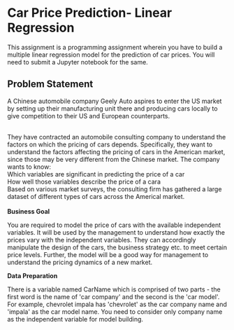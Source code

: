 <h1> Car Price Prediction- Linear Regression </h1>

This assignment is a programming assignment wherein you have to build a multiple linear regression model for the prediction of car prices. You will need to submit a Jupyter notebook for the same. 


<h2>Problem Statement</h2>

A Chinese automobile company Geely Auto aspires to enter the US market by setting up their manufacturing unit there and producing cars locally to give competition to their US and European counterparts. 
 
<br/>
They have contracted an automobile consulting company to understand the factors on which the pricing of cars depends. Specifically, they want to understand the factors affecting the pricing of cars in the American market, since those may be very different from the Chinese market. The company wants to know:
<br/>
Which variables are significant in predicting the price of a car<br/>
How well those variables describe the price of a cara<br/>
Based on various market surveys, the consulting firm has gathered a large dataset of different types of cars across the Americal market. 

<br/> 
<br/>
<b>Business Goal</b><br/>

You are required to model the price of cars with the available independent variables. It will be used by the management to understand how exactly the prices vary with the independent variables. They can accordingly manipulate the design of the cars, the business strategy etc. to meet certain price levels. Further, the model will be a good way for management to understand the pricing dynamics of a new market. 
<br/>
 

<b>Data Preparation</b>
<br/>

There is a variable named CarName which is comprised of two parts - the first word is the name of 'car company' and the second is the 'car model'. For example, chevrolet impala has 'chevrolet' as the car company name and 'impala' as the car model name. You need to consider only company name as the independent variable for model building. 
